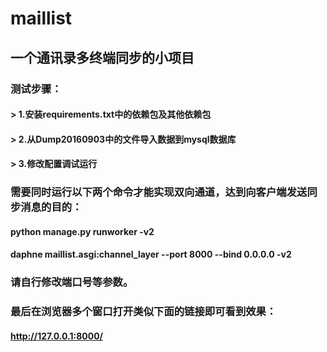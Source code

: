 # maillist
## 一个通讯录多终端同步的小项目

### 测试步骤：
#### > 1.安装requirements.txt中的依赖包及其他依赖包
#### > 2.从Dump20160903中的文件导入数据到mysql数据库
#### > 3.修改配置调试运行

### 需要同时运行以下两个命令才能实现双向通道，达到向客户端发送同步消息的目的：
#### python manage.py runworker -v2
#### daphne maillist.asgi:channel_layer --port 8000 --bind 0.0.0.0 -v2
### 请自行修改端口号等参数。

### 最后在浏览器多个窗口打开类似下面的链接即可看到效果：
#### http://127.0.0.1:8000/
